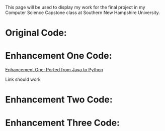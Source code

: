     
This page will be used to display my work for the final project in my Computer Science Capstone class at Southern New Hampshire University. 

    
# **Original Code:**

# **Enhancement One Code:**

[Enhancement One: Ported from Java to Python](https://github.com/JMckinney13/JMckinney13.github.io/blob/main/ArtifactOne.py)

Link should work

# **Enhancement Two Code:**


# **Enhancement Three Code:**
